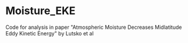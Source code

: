 # Moisture_EKE
Code for analysis in paper "Atmospheric Moisture Decreases Midlatitude Eddy Kinetic Energy" by Lutsko et al
